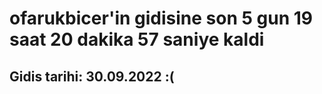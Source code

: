 # ofarukbicer'in gidisine son 5 gun 19 saat 20 dakika 57 saniye kaldi

## Gidis tarihi: 30.09.2022 :(